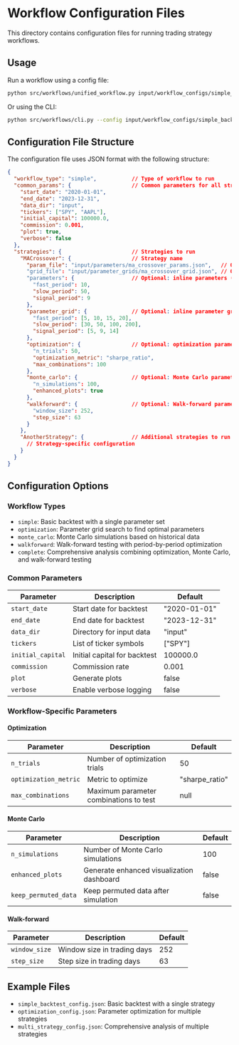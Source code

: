 # Workflow Configuration Files

This directory contains configuration files for running trading strategy workflows.

## Usage

Run a workflow using a config file:

```bash
python src/workflows/unified_workflow.py input/workflow_configs/simple_backtest_config.json
```

Or using the CLI:

```bash
python src/workflows/cli.py --config input/workflow_configs/simple_backtest_config.json
```

## Configuration File Structure

The configuration file uses JSON format with the following structure:

```json
{
  "workflow_type": "simple",           // Type of workflow to run
  "common_params": {                   // Common parameters for all strategies
    "start_date": "2020-01-01",
    "end_date": "2023-12-31",
    "data_dir": "input",
    "tickers": ["SPY", "AAPL"],
    "initial_capital": 100000.0,
    "commission": 0.001,
    "plot": true,
    "verbose": false
  },
  "strategies": {                      // Strategies to run
    "MACrossover": {                   // Strategy name
      "param_file": "input/parameters/ma_crossover_params.json",   // Optional: path to parameter file
      "grid_file": "input/parameter_grids/ma_crossover_grid.json", // Optional: path to grid file
      "parameters": {                  // Optional: inline parameters (if param_file not provided)
        "fast_period": 10,
        "slow_period": 50,
        "signal_period": 9
      },
      "parameter_grid": {              // Optional: inline parameter grid (if grid_file not provided)
        "fast_period": [5, 10, 15, 20],
        "slow_period": [30, 50, 100, 200],
        "signal_period": [5, 9, 14]
      },
      "optimization": {                // Optional: optimization parameters
        "n_trials": 50,
        "optimization_metric": "sharpe_ratio",
        "max_combinations": 100
      },
      "monte_carlo": {                 // Optional: Monte Carlo parameters
        "n_simulations": 100,
        "enhanced_plots": true
      },
      "walkforward": {                 // Optional: Walk-forward parameters
        "window_size": 252,
        "step_size": 63
      }
    },
    "AnotherStrategy": {               // Additional strategies to run
      // Strategy-specific configuration
    }
  }
}
```

## Configuration Options

### Workflow Types

- `simple`: Basic backtest with a single parameter set
- `optimization`: Parameter grid search to find optimal parameters
- `monte_carlo`: Monte Carlo simulations based on historical data
- `walkforward`: Walk-forward testing with period-by-period optimization
- `complete`: Comprehensive analysis combining optimization, Monte Carlo, and walk-forward testing

### Common Parameters

| Parameter | Description | Default |
|-----------|-------------|---------|
| `start_date` | Start date for backtest | "2020-01-01" |
| `end_date` | End date for backtest | "2023-12-31" |
| `data_dir` | Directory for input data | "input" |
| `tickers` | List of ticker symbols | ["SPY"] |
| `initial_capital` | Initial capital for backtest | 100000.0 |
| `commission` | Commission rate | 0.001 |
| `plot` | Generate plots | false |
| `verbose` | Enable verbose logging | false |

### Workflow-Specific Parameters

#### Optimization

| Parameter | Description | Default |
|-----------|-------------|---------|
| `n_trials` | Number of optimization trials | 50 |
| `optimization_metric` | Metric to optimize | "sharpe_ratio" |
| `max_combinations` | Maximum parameter combinations to test | null |

#### Monte Carlo

| Parameter | Description | Default |
|-----------|-------------|---------|
| `n_simulations` | Number of Monte Carlo simulations | 100 |
| `enhanced_plots` | Generate enhanced visualization dashboard | false |
| `keep_permuted_data` | Keep permuted data after simulation | false |

#### Walk-forward

| Parameter | Description | Default |
|-----------|-------------|---------|
| `window_size` | Window size in trading days | 252 |
| `step_size` | Step size in trading days | 63 |

## Example Files

- `simple_backtest_config.json`: Basic backtest with a single strategy
- `optimization_config.json`: Parameter optimization for multiple strategies
- `multi_strategy_config.json`: Comprehensive analysis of multiple strategies